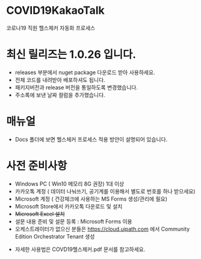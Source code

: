 # COVID19KakaoTalk
코로나19 직원 헬스체커 자동화 프로세스 

# 최신 릴리즈는 1.0.26 입니다. 
- releases 부분에서 nuget package 다운로드 받아 사용하세요. 
- 전체 코드를 내려받아 배포하셔도 됩니다. 
- 패키지버전과 release 버전을 통일하도록 변경했습니다. 
- 주소록에 보낸 날짜 컬럼을 추가했습니다.

# 매뉴얼 
- Docs 폴더에 보면 헬스체커 프로세스 적용 방안이 설명되어 있습니다. 

# 사전 준비사항 
- Windows PC ( Win10 메모리 8G 권장) 1대 이상 
- 카카오톡 계정 ( 데이터 나눠쓰기, 공기계를 이용해서 별도로 번호를 하나 받으세요)
- Microsoft 계정 ( 건강체크에 사용하는 MS Forms 생성/관리에 필요) 
- Microsoft Store에서 카카오톡 다운로드 및 설치 
- <del>Microsoft Excel 설치</del> 
- 설문 내용 준비 및 설문 등록 : Microsoft Forms 이용 
- 오케스트레이터가 없으신 분들은 https://cloud.uipath.com 에서 Community Edition Orchestrator Tenant 생성 

* 자세한 사용법은 COVD19헬스체커.pdf 문서를 참고하세요.
